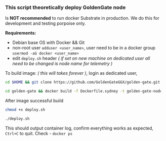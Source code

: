 ### This script theoretically deploy GoldenGate node

Is **NOT recommended** to run docker Substrate in production. We do this for development and testing porpoise only.

**Requirements:**
* Debian base OS with Docker && Git
* non-root user `adduser <user_name>`, user need to be in a docker group `usermod -aG docker <user_name>`
* edit `deploy.sh` header _( if set on new machine on dedicated user all need to be changed is node name for telemetry )_

To build image: _( this will takes forever )_, login as dedicated user,
```bash
cd $HOME && git clone https://github.com/GoldenGateGGX/golden-gate.git
```
```bash
cd golden-gate && docker build -f Dockerfile.sydney -t golden-gate-node .
```
After image successful build
```bash
chmod +x deploy.sh
```
```bash
./deploy.sh
```
This should output container log, confirm everything works as expected, `Ctrl+C` to quit. Check - `docker ps`
